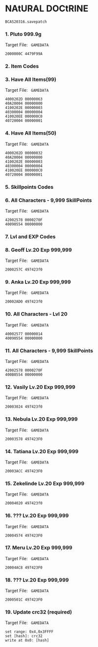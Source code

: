 #  NAtURAL DOCtRINE 

`BCAS20316.savepatch`

### 1. Pluto 999.9g

Target File: ` GAMEDATA`

```
2000000C 4479F99A
```

### 2.  Item Codes
### 3. Have All Items(99)

Target File: ` GAMEDATA`

```
4000202D 00000063
40A20004 00000000
4100202E 00000003
40300004 00000004
410020EE 000000C0
40720004 00000001
```

### 4. Have All Items(50)

Target File: ` GAMEDATA`

```
4000202D 00000032
40A20004 00000000
4100202E 00000003
40300004 00000004
410020EE 000000C0
40720004 00000001
```

### 5.  Skillpoints Codes
### 6. All Characters - 9,999 SkillPoints

Target File: ` GAMEDATA`

```
42002578 0000270F
40090554 00000000
```

### 7.  Lvl and EXP Codes
### 8. Geoff Lv.20 Exp 999,999

Target File: ` GAMEDATA`

```
2000257C 497423f0
```

### 9. Anka Lv.20 Exp 999,999

Target File: ` GAMEDATA`

```
20002AD0 497423f0
```

### 10. All Characters - Lvl 20

Target File: ` GAMEDATA`

```
40002577 00000014
40090554 00000000
```

### 11. All Characters - 9,999 SkillPoints

Target File: ` GAMEDATA`

```
42002578 0000270F
400B0554 00000000
```

### 12. Vasily Lv.20 Exp 999,999

Target File: ` GAMEDATA`

```
20003024 497423f0
```

### 13. Nebula Lv.20 Exp 999,999

Target File: ` GAMEDATA`

```
20003578 497423F0
```

### 14. Tatiana Lv.20 Exp 999,999

Target File: ` GAMEDATA`

```
20003ACC 497423F0
```

### 15. Zekelinde Lv.20 Exp 999,999

Target File: ` GAMEDATA`

```
20004020 497423f0
```

### 16. ??? Lv.20 Exp 999,999

Target File: ` GAMEDATA`

```
20004574 497423F0
```

### 17. Meru Lv.20 Exp 999,999

Target File: ` GAMEDATA`

```
20004AC8 497423F0
```

### 18. ??? Lv.20 Exp 999,999

Target File: ` GAMEDATA`

```
2000501C 497423F0
```

### 19.  Update crc32 (required)

Target File: ` GAMEDATA`

```
set range: 0x4,0x3FFFF
set [hash]: crc32
write at 0x0: [hash]
```

